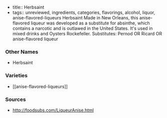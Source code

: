 - title:: Herbsaint
- tags:: unreviewed, ingredients, categories, flavorings, alcohol, liquor, anise-flavored-liqueurs
Herbsaint Made in New Orleans, this anise-flavored liqueur was developed as a substitute for absinthe, which contains a narcotic and is outlawed in the United States. It's used in mixed drinks and Oysters Rockefeller. Substitutes: Pernod OR Ricard OR anise-flavored liqueur

### Other Names

* Herbsaint

### Varieties

* [[anise-flavored-liqueurs]]

### Sources
* http://foodsubs.com/LiqueurAnise.html
